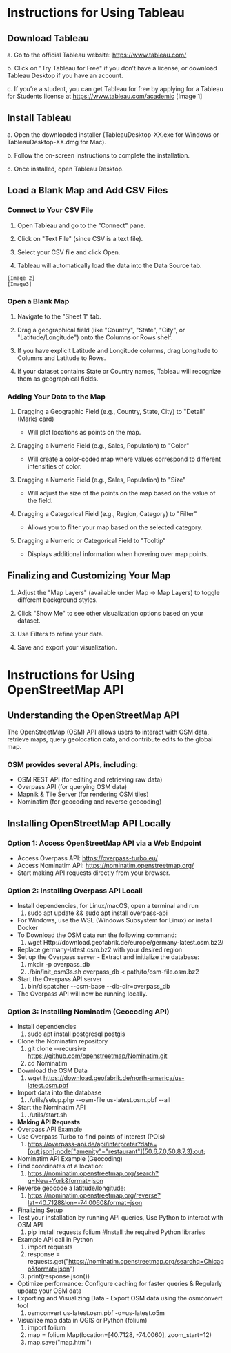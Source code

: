 # Instructions for Using Tableau
## Download Tableau
>
   a. Go to the official Tableau website: https://www.tableau.com/
>
   b. Click on "Try Tableau for Free" if you don’t have a license, or download Tableau Desktop if you have an account. 
>
   c. If you’re a student, you can get Tableau for free by applying for a Tableau for Students license at https://www.tableau.com/academic
  [Image 1]
## Install Tableau 
  a. Open the downloaded installer (TableauDesktop-XX.exe for Windows or TableauDesktop-XX.dmg for Mac). 

  b. Follow the on-screen instructions to complete the installation.
 
  c. Once installed, open Tableau Desktop. 
## Load a Blank Map and Add CSV Files
 ### Connect to Your CSV File 
  
   1. Open Tableau and go to the "Connect" pane.
    
   2. Click on "Text File" (since CSV is a text file). 
    
   3. Select your CSV file and click Open. 
    
   4. Tableau will automatically load the data into the Data Source tab. 
    
    [Image 2]
    [Image3]
   ### Open a Blank Map 
  
   1. Navigate to the "Sheet 1" tab. 
    
   2. Drag a geographical field (like "Country", "State", "City", or "Latitude/Longitude") onto the Columns or Rows shelf. 
    
   3. If you have explicit Latitude and Longitude columns, drag Longitude to Columns and Latitude to Rows. 
    
   4. If your dataset contains State or Country names, Tableau will recognize them as geographical fields. 
    
   ### Adding Your Data to the Map 
  
   1. Dragging a Geographic Field (e.g., Country, State, City) to "Detail" (Marks card) 
    
        - Will plot locations as points on the map. 
        
   2. Dragging a Numeric Field (e.g., Sales, Population) to "Color" 
    
      - Will create a color-coded map where values correspond to different intensities of color. 
      
   3. Dragging a Numeric Field (e.g., Sales, Population) to "Size" 
    
      - Will adjust the size of the points on the map based on the value of the field. 
      
   4. Dragging a Categorical Field (e.g., Region, Category) to "Filter" 
    
      - Allows you to filter your map based on the selected category.  
      
   5. Dragging a Numeric or Categorical Field to "Tooltip" 
    
      - Displays additional information when hovering over map points. 
      
  ## Finalizing and Customizing Your Map 
  
   1. Adjust the "Map Layers" (available under Map → Map Layers) to toggle different background styles. 
    
   2. Click "Show Me" to see other visualization options based on your dataset. 
    
   3. Use Filters to refine your data. 
    
   4. Save and export your visualization. 
    
# Instructions for Using OpenStreetMap API
## Understanding the OpenStreetMap API 
The OpenStreetMap (OSM) API allows users to interact with OSM data, retrieve maps, query geolocation data, and contribute edits to the global map. 

### OSM provides several APIs, including: 
   - OSM REST API (for editing and retrieving raw data)
   - Overpass API (for querying OSM data)
   - Mapnik & Tile Server (for rendering OSM tiles)
   - Nominatim (for geocoding and reverse geocoding)
     

## Installing OpenStreetMap API Locally
   ### Option 1: Access OpenStreetMap API via a Web Endpoint
   - Access Overpass API: https://overpass-turbo.eu/
   - Access Nominatim API: https://nominatim.openstreetmap.org/
   - Start making API requests directly from your browser.
   ### Option 2: Installing Overpass API Locall
   - Install dependencies, for Linux/macOS, open a terminal and run
        1. sudo apt update && sudo apt install overpass-api
   - For Windows, use the WSL (Windows Subsystem for Linux) or install Docker
   - To Download the OSM data run the following command:
        1. wget Http://download.geofabrik.de/europe/germany-latest.osm.bz2/
   - Replace germany-latest.osm.bz2 with your desired region
   - Set up the Overpass server - Extract and initialize the database:
        1. mkdir -p overpass_db
        2. ./bin/init_osm3s.sh overpass_db < path/to/osm-file.osm.bz2
   - Start the Overpass API server
        1. bin/dispatcher --osm-base --db-dir=overpass_db
   - The Overpass API will now be running locally.
   ### Option 3: Installing Nominatim (Geocoding API)
   - Install dependencies
        1. sudo apt install postgresql postgis
   - Clone the Nominatim repository
        1. git clone --recursive https://github.com/openstreetmap/Nominatim.git
        2. cd Nominatim
   - Download the OSM Data
        1. wget https://download.geofabrik.de/north-america/us-latest.osm.pbf
   - Import data into the database
        1. ./utils/setup.php --osm-file us-latest.osm.pbf --all
   -  Start the Nominatim API
        1. ./utils/start.sh
   - **Making API Requests**
   - Overpass API Example 
   - Use Overpass Turbo to find points of interest (POIs)
        1. https://overpass-api.de/api/interpreter?data=[out:json];node["amenity"="restaurant"](50.6,7.0,50.8,7.3);out;
   - Nominatim API Example (Geocoding) 
   - Find coordinates of a location:
        1. https://nominatim.openstreetmap.org/search?q=New+York&format=json
   - Reverse geocode a latitude/longitude:
        1. https://nominatim.openstreetmap.org/reverse?lat=40.7128&lon=-74.0060&format=json
   - Finalizing Setup
   - Test your installation by running API queries, Use Python to interact with OSM API
        1. pip install requests folium #Install the required Python libraries
   - Example API call in Python
        1. import requests			 
        2. response = requests.get("https://nominatim.openstreetmap.org/searchq=Chicago&format=json") 
        3. print(response.json())
   - Optimize performance: Configure caching for faster queries & Regularly update your OSM data
   - Exporting and Visualizing Data - Export OSM data using the osmconvert tool
        1. osmconvert us-latest.osm.pbf -o=us-latest.o5m
   - Visualize map data in QGIS or Python (folium)
        1. import folium
        2. map = folium.Map(location=[40.7128, -74.0060], zoom_start=12)
        3. map.save("map.html")



